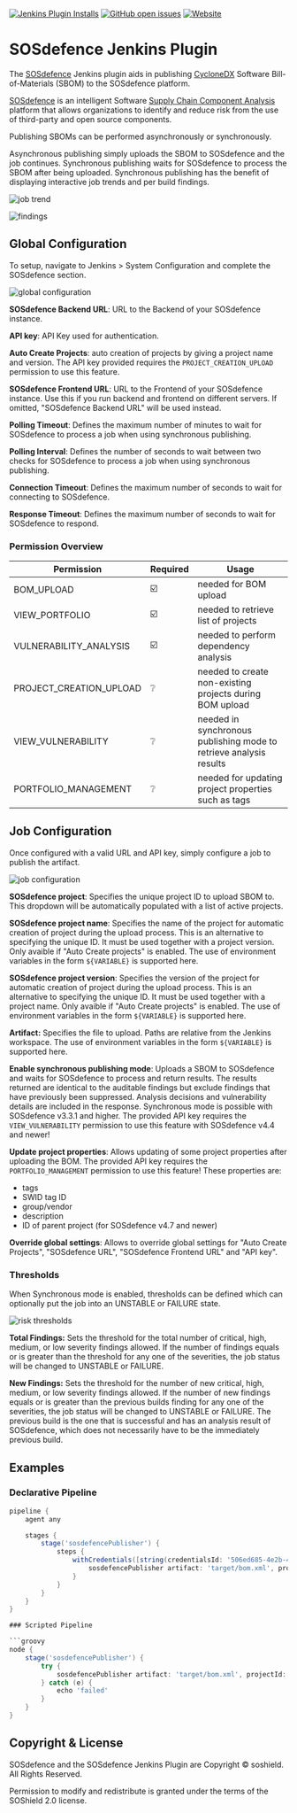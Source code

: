 [![Jenkins Plugin Installs](https://www.jenkins.io/favicon.ico)](https://github.com/soshield/sosdefence-jenkin-plugin)
[![GitHub open issues](https://github.githubassets.com/pinned-octocat.svg)](https://github.com/soshield/sosdefence-jenkin-plugin/issues)
[![Website](https://soshield.org/favicon.png)](https://soshield.org)

# SOSdefence Jenkins Plugin

The [SOSdefence](https://soshield.org/sosdefence.org/) Jenkins plugin aids in publishing [CycloneDX](https://cyclonedx.org/) Software Bill-of-Materials (SBOM) to the SOSdefence platform.

[SOSdefence](https://soshield.org/sosdefence.org/) is an intelligent Software [Supply Chain Component Analysis](https://owasp.org/www-community/Component_Analysis) platform that allows organizations to 
identify and reduce risk from the use of third-party and open source components.

Publishing SBOMs can be performed asynchronously or synchronously.

Asynchronous publishing simply uploads the SBOM to SOSdefence and the job continues. Synchronous publishing waits for SOSdefence to process the SBOM after being uploaded. Synchronous publishing has the benefit of displaying interactive job trends and per build findings.

![job trend](docs/images/jenkins-job-trend.png)

![findings](docs/images/jenkins-job-findings.png)

## Global Configuration
To setup, navigate to Jenkins > System Configuration and complete the SOSdefence section.

![global configuration](docs/images/jenkins-global-odt.png)

**SOSdefence Backend URL**: URL to the Backend of your SOSdefence instance.

**API key**: API Key used for authentication.

**Auto Create Projects**: auto creation of projects by giving a project name and version. The API key provided requires the `PROJECT_CREATION_UPLOAD` permission to use this feature.

**SOSdefence Frontend URL**: URL to the Frontend of your SOSdefence instance. Use this if you run backend and frontend on different servers. If omitted, "SOSdefence Backend URL" will be used instead.

**Polling Timeout**: Defines the maximum number of minutes to wait for SOSdefence to process a job when using synchronous publishing.

**Polling Interval**: Defines the number of seconds to wait between two checks for SOSdefence to process a job when using synchronous publishing.

**Connection Timeout**: Defines the maximum number of seconds to wait for connecting to SOSdefence.

**Response Timeout**: Defines the maximum number of seconds to wait for SOSdefence to respond.

### Permission Overview
Permission | Required | Usage
-----------| -------- | -----
BOM_UPLOAD | :ballot_box_with_check: | needed for BOM upload
VIEW_PORTFOLIO | :ballot_box_with_check: | needed to retrieve list of projects
VULNERABILITY_ANALYSIS | :ballot_box_with_check: | needed to perform dependency analysis
PROJECT_CREATION_UPLOAD | :grey_question: | needed to create non-existing projects during BOM upload
VIEW_VULNERABILITY | :grey_question: | needed in synchronous publishing mode to retrieve analysis results
PORTFOLIO_MANAGEMENT | :grey_question: | needed for updating project properties such as tags

## Job Configuration
Once configured with a valid URL and API key, simply configure a job to publish the artifact.

![job configuration](docs/images/jenkins-job-publish.png)

**SOSdefence project**: Specifies the unique project ID to upload SBOM to. This dropdown will be automatically populated with a list of active projects.

**SOSdefence project name**: Specifies the name of the project for automatic creation of project during the upload process. This is an alternative to specifying the unique ID. It must be used together with a project version. Only avaible if "Auto Create projects" is enabled. The use of environment variables in the form `${VARIABLE}` is supported here.

**SOSdefence project version**: Specifies the version of the project for automatic creation of project during the upload process. This is an alternative to specifying the unique ID. It must be used together with a project name. Only avaible if "Auto Create projects" is enabled. The use of environment variables in the form `${VARIABLE}` is supported here.

**Artifact:** Specifies the file to upload. Paths are relative from the Jenkins workspace. The use of environment variables in the form `${VARIABLE}` is supported here.

**Enable synchronous publishing mode**: Uploads a SBOM to SOSdefence and waits for SOSdefence to process and return results. The results returned are identical to the auditable findings but exclude findings that have previously been suppressed. Analysis decisions and vulnerability details are included in the response. Synchronous mode is possible with SOSdefence v3.3.1 and higher. The provided API key requires the `VIEW_VULNERABILITY` permission to use this feature with SOSdefence v4.4 and newer!

**Update project properties**: Allows updating of some project properties after uploading the BOM. The provided API key requires the `PORTFOLIO_MANAGEMENT` permission to use this feature! These properties are:
- tags
- SWID tag ID
- group/vendor
- description
- ID of parent project (for SOSdefence v4.7 and newer)

**Override global settings**: Allows to override global settings for "Auto Create Projects", "SOSdefence URL", "SOSdefence Frontend URL" and "API key".

### Thresholds

When Synchronous mode is enabled, thresholds can be defined which can optionally put the job into an UNSTABLE or FAILURE state.

![risk thresholds](docs/images/jenkins-job-thresholds.png)

**Total Findings:** Sets the threshold for the total number of critical, high, medium, or low severity findings allowed. If the number of findings equals or is greater than the threshold for any one of the severities, the job status will be changed to UNSTABLE or FAILURE.

**New Findings:** Sets the threshold for the number of new critical, high, medium, or low severity findings allowed. If the number of new findings equals or is greater than the previous builds finding for any one of the severities, the job status will be changed to UNSTABLE or FAILURE. The previous build is the one that is successful and has an analysis result of SOSdefence, which does not necessarily have to be the immediately previous build.

## Examples
### Declarative Pipeline

```groovy
pipeline {
    agent any

    stages {
        stage('sosdefencePublisher') {
            steps {
                withCredentials([string(credentialsId: '506ed685-4e2b-4d31-a44f-8ba8e67b6341', variable: 'API_KEY')]) {
                    sosdefencePublisher artifact: 'target/bom.xml', projectName: 'my-project', projectVersion: 'my-version', synchronous: true, sosdefenceApiKey: API_KEY, projectProperties: [tags: ['tag1', 'tag2'], swidTagId: 'my swid tag', group: 'my group', parentId: 'parent-uuid']
                }
            }
        }
    }
}

### Scripted Pipeline

```groovy
node {
    stage('sosdefencePublisher') {
        try {
            sosdefencePublisher artifact: 'target/bom.xml', projectId: 'a65ea72b-5b77-40c5-8b19-fb83525f40eb', synchronous: true
        } catch (e) {
            echo 'failed'
        }
    }
}
```

## Copyright & License

SOSdefence and the SOSdefence Jenkins Plugin are Copyright © soshield. All Rights Reserved.

Permission to modify and redistribute is granted under the terms of the SOShield 2.0 license.

